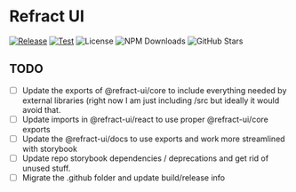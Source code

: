 # Refract UI

[![Release](https://github.com/refract-ui/refract-ui/actions/workflows/release.yml/badge.svg)](https://github.com/refract-ui/refract-ui/actions/workflows/release.yml)
[![Test](https://github.com/refract-ui/refract-ui/actions/workflows/test.yml/badge.svg)](https://github.com/refract-ui/refract-ui/actions/workflows/test.yml)
![License](https://img.shields.io/github/license/refract-ui/refract)
![NPM Downloads](https://img.shields.io/npm/dm/@refract-ui/core.svg?style=flat)
![GitHub Stars](https://badgen.net/github/stars/refract-ui/refract)

## TODO

- [ ] Update the exports of @refract-ui/core to include everything needed by external libraries (right now I am just including /src but ideally it would avoid that.
- [ ] Update imports in @refract-ui/react to use proper @refract-ui/core exports
- [ ] Update the @refract-ui/docs  to use exports and work more streamlined with storybook
- [ ] Update repo storybook dependencies / deprecations and get rid of unused stuff.
- [ ] Migrate the .github folder and update build/release info
